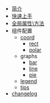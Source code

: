 * [简介]()
* [快速上手](start.md)
* [全局属性\方法](chartx_global.md)
* 组件配置
    * [coord](components/coord/index.md)
        * [rect](components/coord/rect/index.md)
        * [polar](components/coord/polar/index.md)
    * graphs
        * [bar](components/graphs/bar.md)
        * [line](components/graphs/line.md)
        * [pie](components/graphs/pie.md)
    * [legend](components/legend/index.md)
    * [tips](components/tips/index.md)
* [changelog](changelog.md)